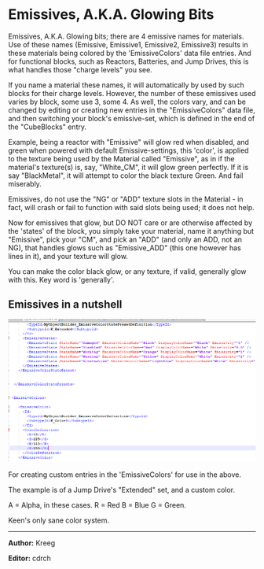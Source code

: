 # Emissives, A.K.A. Glowing Bits

Emissives, A.K.A. Glowing bits; there are 4 emissive names for materials. Use of these names (Emissive, Emissive1, Emissive2, Emissive3) results in these materials being colored by the 'EmissiveColors' data file entries. And for functional blocks, such as Reactors, Batteries, and Jump Drives, this is what handles those "charge levels" you see.

If you name a material these names, it will automatically by used by such blocks for their charge levels. However, the number of these emissives used varies by block, some use 3, some 4. As well, the colors vary, and can be changed by editing or creating new entries in the "EmissiveColors" data file, and then switching your block's emissive-set, which is defined in the end of the "CubeBlocks" entry.

Example, being a reactor with "Emissive" will glow red when disabled, and green when powered with default Emissive-settings, this 'color', is applied to the texture being used by the Material called "Emissive", as in if the material's texture(s) is, say, "White_CM", it will glow green perfectly. If it is say "BlackMetal", it will attempt to color the black texture Green. And fail miserably.

Emissives, do not use the "NG" or "ADD" texture slots in the Material - in fact, will crash or fail to function with said slots being used; it does not help.

Now for emissives that glow, but DO NOT care or are otherwise affected by the 'states' of the block, you simply take your material, name it anything but "Emissive", pick your "CM", and pick an "ADD" (and only an ADD, not an NG), that handles glows such as "Emissive_ADD" (this one however has lines in it), and your texture will glow.

You can make the color black glow, or any texture, if valid, generally glow with this. Key word is 'generally'.

## Emissives in a nutshell

![alt text](/tutorials/images/emissive-colors-example-kreeg.png "Emissive Colors Example By Kreeg")

For creating custom entries in the 'EmissiveColors' for use in the above.

The example is of a Jump Drive's "Extended" set, and a custom color.

A = Alpha, in these cases.
R = Red
B = Blue
G = Green.

Keen's only sane color system.

---

**Author:** Kreeg

**Editor:** cdrch
